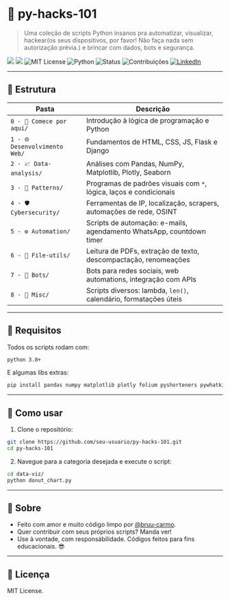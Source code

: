 # 🐍 py-hacks-101

> Uma coleção de scripts Python insanos pra automatizar, visualizar, hackear(os seus dispositivos, por favor! Não faça nada sem autorização prévia.) e brincar com dados, bots e segurança.

[![](https://img.shields.io/badge/MODO-HACKER-green)]() [![](https://img.shields.io/badge/feito_com-💻_e_cafe☕-purple)]()
![MIT License](https://img.shields.io/badge/license-MIT-blue.svg)
![Python](https://img.shields.io/badge/Python-3.8+-blue.svg?logo=python)
![Status](https://img.shields.io/badge/status-Em%20Desenvolvimento-yellow)
![Contribuições](https://img.shields.io/badge/contributions-welcome-brightgreen)
[![LinkedIn](https://img.shields.io/badge/-Bruna%20Carmo-blue?style=flat-square&logo=Linkedin&logoColor=white&link=https://www.linkedin.com/in/brunaalinedocarmo/)](https://www.linkedin.com/in/Bruna-Carmo/)


---

## 📁 Estrutura

| Pasta                     | Descrição |
|------------------------------|-------------|
| `0 - 📘 Comece por aqui/`     | Introdução à lógica de programação e Python |
| `1 - 🌐 Desenvolvimento Web/` | Fundamentos de HTML, CSS, JS, Flask e Django |
| `2 - 📈 Data-analysis/`       | Análises com Pandas, NumPy, Matplotlib, Plotly, Seaborn |
| `3 - 📐 Patterns/`            | Programas de padrões visuais com `*`, lógica, laços e condicionais |
| `4 - 🛡️ Cybersecurity/`       | Ferramentas de IP, localização, scrapers, automações de rede, OSINT |
| `5 - ⚙️ Automation/`          | Scripts de automação: e-mails, agendamento WhatsApp, countdown timer |
| `6 - 📂 File-utils/`          | Leitura de PDFs, extração de texto, descompactação, renomeações |
| `7 - 🤖 Bots/`                | Bots para redes sociais, web automations, integração com APIs |
| `8 - 🧪 Misc/`                | Scripts diversos: lambda, `len()`, calendário, formatações úteis |

---

## 🧠 Requisitos

Todos os scripts rodam com:

```bash
python 3.8+
```

E algumas libs extras:

```bash
pip install pandas numpy matplotlib plotly folium pyshorteners pywhatkit bs4 requests webcolors fitz tweepy
```

---

## 🚀 Como usar

1. Clone o repositório:

```bash
git clone https://github.com/seu-usuario/py-hacks-101.git
cd py-hacks-101
```

2. Navegue para a categoria desejada e execute o script:

```bash
cd data-viz/
python donut_chart.py
```

---

## 🤘 Sobre

- Feito com amor e muito código limpo por [@bruu-carmo](https://github.com/bruu-carmo).  
- Quer contribuir com seus próprios scripts? Manda ver!
- Use à vontade, com responsábilidade. Códigos feitos para fins educacionais.  😎
---

## 💬 Licença

MIT License. 
